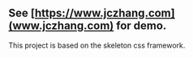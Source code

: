 ## See [https://www.jczhang.com](www.jczhang.com) for demo.


This project is based on the skeleton css framework.